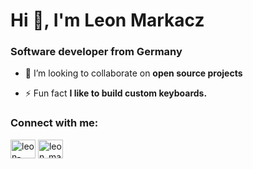 <h1>Hi 👋, I'm Leon Markacz</h1>
<h3>Software developer from Germany</h3>

- 👯 I’m looking to collaborate on **open source projects**

- ⚡ Fun fact **I like to build custom keyboards.**

<h3>Connect with me:</h3>
<p>
<a href="https://linkedin.com/in/leon-markacz" target="blank"><img align="center" src="https://cdn.jsdelivr.net/npm/simple-icons@3.0.1/icons/linkedin.svg" alt="leon-markacz" height="30" width="40" /></a>
<a href="https://instagram.com/leon_markacz" target="blank"><img align="center" src="https://cdn.jsdelivr.net/npm/simple-icons@3.0.1/icons/instagram.svg" alt="leon_markacz" height="30" width="40" /></a>
</p>
